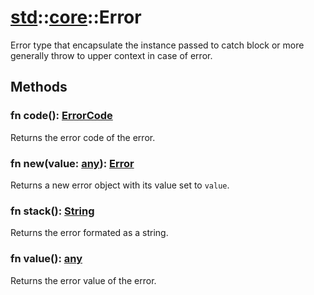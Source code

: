 # [std](/libs/std/)::[core](/libs/std/core/)::Error

Error type that encapsulate the instance passed to catch block or more generally throw to upper context in case of error.

## Methods
### fn code():&nbsp;[ErrorCode](/libs/std/core/enum.ErrorCode.md)<Badge text="native" />

Returns the error code of the error.
### fn new(value:&nbsp;[any](/libs/std/core/type.any.md)):&nbsp;[Error](/libs/std/core/type.Error.md)<Badge text="native" /><Badge text="static" />

Returns a new error object with its value set to `value`.
### fn stack():&nbsp;[String](/libs/std/core/type.String.md)<Badge text="native" />

Returns the error formated as a string.
### fn value():&nbsp;[any](/libs/std/core/type.any.md)<Badge text="native" />

Returns the error value of the error.
